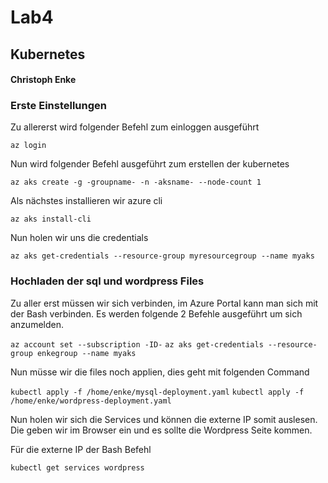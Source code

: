 # Lab4
## Kubernetes 
#### Christoph Enke

### Erste Einstellungen

Zu allererst wird folgender Befehl zum einloggen ausgeführt

`az login`

Nun wird folgender Befehl ausgeführt zum erstellen der kubernetes 

`az aks create -g -groupname- -n -aksname- --node-count 1`

Als nächstes installieren wir azure cli

`az aks install-cli`

Nun holen wir uns die credentials

`az aks get-credentials --resource-group myresourcegroup --name myaks`

### Hochladen der sql und wordpress Files

Zu aller erst müssen wir sich verbinden, im Azure Portal kann man sich mit der Bash verbinden. Es werden folgende 2 Befehle ausgeführt um sich anzumelden.

`az account set --subscription -ID-`
`az aks get-credentials --resource-group enkegroup --name myaks`

Nun müsse wir die files noch applien, dies geht mit folgenden Command

`kubectl apply -f /home/enke/mysql-deployment.yaml`
`kubectl apply -f /home/enke/wordpress-deployment.yaml`

Nun holen wir sich die Services und können die externe IP somit auslesen. Die geben wir im Browser ein und es sollte die Wordpress Seite kommen.

Für die externe IP der Bash Befehl

`kubectl get services wordpress`
